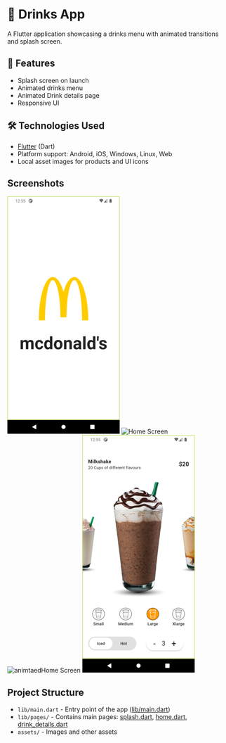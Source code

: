 # 🍹 Drinks App

A Flutter application showcasing a drinks menu with animated transitions and splash screen.

## 🚀 Features

- Splash screen on launch
- Animated drinks menu
- Animated Drink details page
- Responsive UI

## 🛠️ Technologies Used

- [Flutter](https://flutter.dev/) (Dart)
- Platform support: Android, iOS, Windows, Linux, Web
- Local asset images for products and UI icons

## Screenshots

![Splash Screen](assets/screenShots/splash.png)
![Home Screen](aassets/screenShots/home.png)
![animtaedHome Screen](aassets/screenShots/animtaedHome.png)
![drinkDetails Screen](assets/screenShots/drinkDetails.png)

## Project Structure

- `lib/main.dart` - Entry point of the app ([lib/main.dart](lib/main.dart))
- `lib/pages/` - Contains main pages: [splash.dart](lib/pages/splash.dart), [home.dart](lib/pages/home.dart), [drink_details.dart](lib/pages/drink_details.dart)
- `assets/` - Images and other assets

